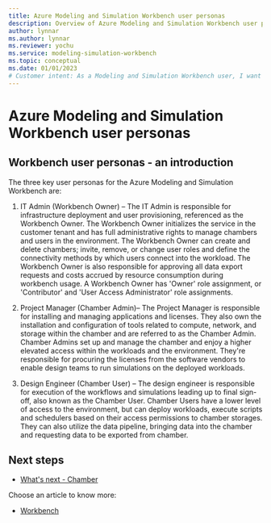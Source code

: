```yaml
---
title: Azure Modeling and Simulation Workbench user personas
description: Overview of Azure Modeling and Simulation Workbench user personas.
author: lynnar
ms.author: lynnar
ms.reviewer: yochu
ms.service: modeling-simulation-workbench
ms.topic: conceptual
ms.date: 01/01/2023
# Customer intent: As a Modeling and Simulation Workbench user, I want to understand the user personas.
---
```


# Azure Modeling and Simulation Workbench user personas

## Workbench user personas - an introduction

The three key user personas for the Azure Modeling and Simulation Workbench are:

1. IT Admin (Workbench Owner) – The IT Admin is responsible for infrastructure deployment and user provisioning, referenced as the Workbench Owner. The Workbench Owner initializes the service in the customer tenant and has full administrative rights to manage chambers and users in the environment. The Workbench Owner can create and delete chambers; invite, remove, or change user roles and define the connectivity methods by which users connect into the workload. The Workbench Owner is also responsible for approving all data export requests and costs accrued by resource consumption during workbench usage. A Workbench Owner has 'Owner' role assignment, or 'Contributor' and 'User Access Administrator' role assignments.

1. Project Manager (Chamber Admin)– The Project Manager is responsible for installing and managing applications and licenses. They also own the installation and configuration of tools related to compute, network, and storage within the chamber and are referred to as the Chamber Admin. Chamber Admins set up and manage the chamber and enjoy a higher elevated access within the workloads and the environment. They're responsible for procuring the licenses from the software vendors to enable design teams to run simulations on the deployed workloads.

1. Design Engineer (Chamber User) – The design engineer is responsible for execution of the workflows and simulations leading up to final sign-off, also known as the Chamber User. Chamber Users have a lower level of access to the environment, but can deploy workloads, execute scripts and schedulers based on their access permissions to chamber storages. They can also utilize the data pipeline, bringing data into the chamber and requesting data to be exported from chamber.

## Next steps

- [What's next - Chamber](./concept-chamber.md)

Choose an article to know more:

- [Workbench](./concept-workbench.md)

